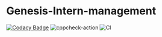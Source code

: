 # Genesis-Intern-management
[![Codacy Badge](https://api.codacy.com/project/badge/Grade/51ad7e3cc08b44ac9033195f3c29e008)](https://app.codacy.com/manual/Bahieradan/Genesis-Intern-management?utm_source=github.com&utm_medium=referral&utm_content=stepin104954/Genesis-Intern-management&utm_campaign=Badge_Grade_Dashboard)
![cppcheck-action](https://github.com/stepin104954/Genesis-Intern-management/workflows/cppcheck-action/badge.svg)
![CI](https://github.com/stepin104954/Genesis-Intern-management/workflows/CI/badge.svg?branch=master)

